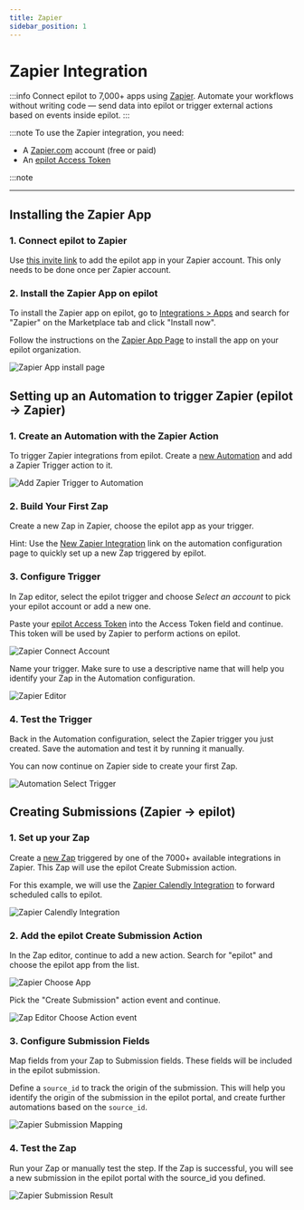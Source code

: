 ```yaml
---
title: Zapier
sidebar_position: 1
---
```


# Zapier Integration

:::info
Connect epilot to 7,000+ apps using [Zapier](https://zapier.com). Automate your workflows without writing code — send data into epilot or trigger external actions based on events inside epilot.
:::

:::note
To use the Zapier integration, you need:

- A [Zapier.com](https://zapier.com) account (free or paid)
- An [epilot Access Token](/docs/auth/access-tokens)

:::note

---

## Installing the Zapier App

### 1. Connect epilot to Zapier

Use [this invite link](https://zapier.com/developer/public-invite/224131/943ee60e5209137a26dfda91898237af/) to add the epilot app in your Zapier account. This only needs to be done once per Zapier account.

### 2. Install the Zapier App on epilot

To install the Zapier app on epilot, go to [Integrations > Apps](https://portal.epilot.cloud/app/apps) and search for "Zapier" on the Marketplace tab and click "Install now".

Follow the instructions on the [Zapier App Page](https://portal.epilot.cloud/app/apps/install/marketplace?appId=673a7330-7e2f-4b4b-835f-85a81b65b889) to install the app on your epilot organization. 

![Zapier App install page](../../static/img/zapier/install-zapier-app-en.png)

## Setting up an Automation to trigger Zapier (epilot → Zapier)

### 1. Create an Automation with the Zapier Action

To trigger Zapier integrations from epilot. Create a [new Automation](https://portal.epilot.cloud/app/automation-hub) and add a Zapier Trigger action to it.

![Add Zapier Trigger to Automation](../../static/img/zapier/automation-add-zapier-action-en.png)

### 2. Build Your First Zap

Create a new Zap in Zapier, choose the epilot app as your trigger. 

Hint: Use the [New Zapier Integration](https://zapier.com/webintent/create-zap?referrer=platform-visual-builder&steps%5B0%5D%5Btitle%5D=Test%20Zap%20for%20Automation%20Action%20Trigger%20from%20epilot%20Version%201.0.0&steps%5B0%5D%5Bapp%5D=App224131CLIAPI%401.0.0&steps%5B0%5D%5Btype%5D=read&steps%5B0%5D%5Baction%5D=automation_action) link on the automation configuration page to quickly set up a new Zap triggered by epilot.

### 3. Configure Trigger

In Zap editor, select the epilot trigger and choose *Select an account* to pick your epilot account or add a new one.

Paste your [epilot Access Token](https://portal.epilot.cloud/app/tokens) into the Access Token field and continue. This token will be used by Zapier to perform actions on epilot.

![Zapier Connect Account](../../static/img/zapier/zapier-connect-account.png)

Name your trigger. Make sure to use a descriptive name that will help you identify your Zap in the Automation configuration.

![Zapier Editor](../../static/img/zapier/zapier-editor-trigger-name.png)

### 4. Test the Trigger

Back in the Automation configuration, select the Zapier trigger you just created. Save the automation and test it by running it manually.

You can now continue on Zapier side to create your first Zap.

![Automation Select Trigger](../../static/img/zapier/automation-select-trigger-en.png)

## Creating Submissions (Zapier → epilot)

### 1. Set up your Zap

Create a [new Zap](https://zapier.com/app/editor) triggered by one of the 7000+ available integrations in Zapier. 
This Zap will use the epilot Create Submission action.

For this example, we will use the [Zapier Calendly Integration](https://zapier.com/apps/calendly) to forward scheduled calls to epilot.

![Zapier Calendly Integration](../../static/img/zapier/zap-editor-calendly-trigger.png)

### 2. Add the epilot Create Submission Action

In the Zap editor, continue to add a new action. Search for "epilot" and choose the epilot app from the list.

![Zapier Choose App](../../static/img/zapier/zapier-choose-app.png)

Pick the "Create Submission" action event and continue.

![Zap Editor Choose Action event](../../static/img/zapier/zap-editor-choose-action.png)

### 3. Configure Submission Fields

Map fields from your Zap to Submission fields. These fields will be included in the epilot submission.

Define a `source_id` to track the origin of the submission. This will help you identify the origin of the submission in the epilot portal, and create further automations based on the `source_id`.

![Zapier Submission Mapping](../../static/img/zapier/zapier-submission-mapping.png)

### 4. Test the Zap

Run your Zap or manually test the step. If the Zap is successful, you will see a new submission in the epilot portal with the source_id you defined.

![Zapier Submission Result](../../static/img/zapier/submission-zapier-calendly.png)
